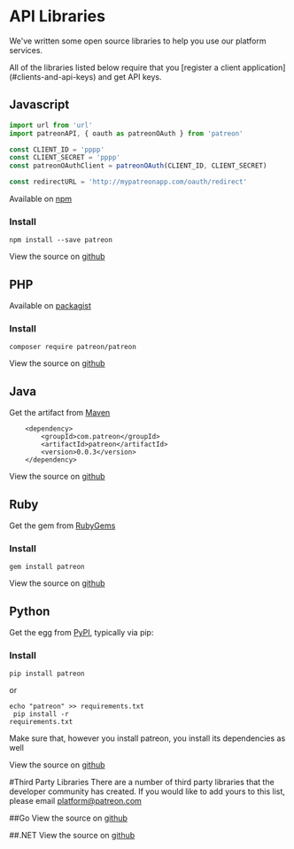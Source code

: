 # API Libraries
We've written some open source libraries to help you use our platform services.
<aside class="notice">
All of the libraries listed below require that you [register a client application](#clients-and-api-keys) and get API keys.
</aside>


## Javascript
```javascript
import url from 'url'
import patreonAPI, { oauth as patreonOAuth } from 'patreon'

const CLIENT_ID = 'pppp'
const CLIENT_SECRET = 'pppp'
const patreonOAuthClient = patreonOAuth(CLIENT_ID, CLIENT_SECRET)

const redirectURL = 'http://mypatreonapp.com/oauth/redirect'

```
Available on [npm](https://www.npmjs.com/package/patreon)

### Install
`npm install --save patreon`

View the source on [github](https://github.com/Patreon/patreon-js)

## PHP
Available on [packagist](https://packagist.org/packages/patreon/patreon)

### Install
`composer require patreon/patreon`

View the source on [github](https://github.com/Patreon/patreon-php)

## Java
Get the artifact from  [Maven](http://search.maven.org/#search%7Cga%7C1%7Cg%3A%22com.patreon%22%20AND%20a%3A%22patreon%22)

```
    <dependency>
        <groupId>com.patreon</groupId>
        <artifactId>patreon</artifactId>
        <version>0.0.3</version>
    </dependency>
```

View the source on [github](https://github.com/Patreon/patreon-java)

## Ruby
Get the gem from  [RubyGems](https://rubygems.org/gems/patreon)

### Install
`gem install patreon`

View the source on [github](https://github.com/Patreon/patreon-ruby)

## Python

Get the egg from [PyPI](https://pypi.python.org/pypi/patreon), typically via pip:

### Install
`pip install patreon`

or

<code>echo "patreon" >> requirements.txt<br>
pip install -r requirements.txt</code>

Make sure that, however you install patreon, you install its dependencies as well

View the source on [github](https://github.com/Patreon/patreon-python)

#Third Party Libraries
There are a number of third party libraries that the developer community has created. If you would like to add yours to this  list, please email [platform@patreon.com](mailto:platform@patreon.com)

##Go
View the source on [github](https://github.com/mxpv/patreon-go)

##.NET
View the source on [github](https://github.com/shiftos-game/Patreon.NET)
